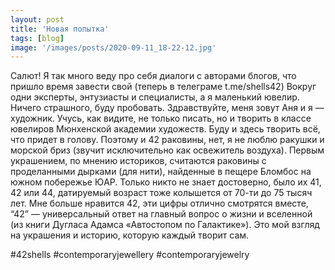 ```yaml
---
layout: post
title: 'Новая попытка'
tags: [blog]
image: '/images/posts/2020-09-11_18-22-12.jpg'
---
```


Салют! Я так много веду про себя диалоги с авторами блогов, что пришло время завести свой (теперь в телеграме t.me/shells42) Вокруг одни эксперты, энтузиасты и специалисты, а я маленький ювелир. Ничего страшного, буду пробовать. Здравствуйте, меня зовут Аня и я — художник. Учусь, как видите, не только писать, но и творить в классе ювелиров Мюнхенской  академии художеств. Буду и здесь творить всё, что придет в голову. Поэтому и 42 раковины, нет, я не люблю ракушки и морской бриз (звучит исключительно как освежитель воздуха). Первым украшением, по мнению историков, считаются раковины с проделанными дырками (для нити), найденные в пещере Бломбос на южном побережье ЮАР. Только никто не знает достоверно, было их 41, 42 или 44, датируемый возраст тоже колышется от 70-ти до 75 тысяч лет. Мне больше нравится 42, эти цифры отлично смотрятся вместе, “42” — универсальный ответ на главный вопрос о жизни и вселенной (из книги Дугласа Адамса «Автостопом по Галактике»). Это мой взгляд на украшения и историю, которую каждый творит сам.

#42shells #contemporaryjewellery #contemporaryjewelry
